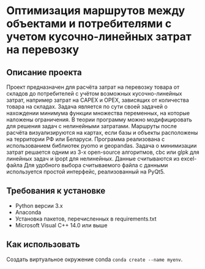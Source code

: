 # Оптимизация маршрутов между объектами и потребителями с учетом кусочно-линейных затрат на перевозку
## Описание проекта
Проект предназначен для расчёта затрат на перевозку товара от складов до потребителей с учётом возможных кусочно-линейных затрат, например затрат на CAPEX и OPEX, зависящих от количества товара на складах. Задача является по сути своей задачей о нахождении минимума функции множества переменных, на которые наложены ограничения. В теории программу можно модифицировать для решения задач с нелинейными затратами. Маршруты после расчёта визуализируются на картах, если базы и объекты расположены на территории РФ или Беларуси. Программа реализована с использованием библиотек pyomo и geopandas. Задача о минимизации затрат решается одним из 3-х open-source алгоритмов, cbc или glpk для линейных задач и ipopt для нелинейных. Данные считываются из excel-файла Для удобного выбора считываемого файла с данными используется простой интерфейс, реализованный на PyQt5.

## Требования к установке
- Python версии 3.x
- Anaconda
- Установка пакетов, перечисленных в requirements.txt
- Microsoft Visual C++ 14.0 или выше

## Как использовать
Создать виртуальное окружение conda ```conda create --name myenv```. 
